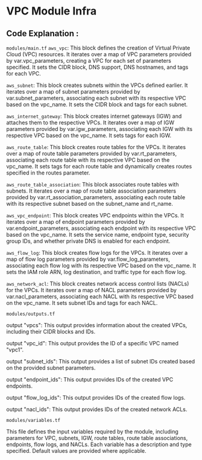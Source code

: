 # VPC Module Infra

## Code Explanation : 

`modules/main.tf`
`aws_vpc`: This block defines the creation of Virtual Private Cloud (VPC) resources. It iterates over a map of VPC parameters provided by var.vpc_parameters, creating a VPC for each set of parameters specified. It sets the CIDR block, DNS support, DNS hostnames, and tags for each VPC.

`aws_subnet`: This block creates subnets within the VPCs defined earlier. It iterates over a map of subnet parameters provided by var.subnet_parameters, associating each subnet with its respective VPC based on the vpc_name. It sets the CIDR block and tags for each subnet.

`aws_internet_gateway`: This block creates internet gateways (IGW) and attaches them to the respective VPCs. It iterates over a map of IGW parameters provided by var.igw_parameters, associating each IGW with its respective VPC based on the vpc_name. It sets tags for each IGW.

`aws_route_table`: This block creates route tables for the VPCs. It iterates over a map of route table parameters provided by var.rt_parameters, associating each route table with its respective VPC based on the vpc_name. It sets tags for each route table and dynamically creates routes specified in the routes parameter.

`aws_route_table_association`: This block associates route tables with subnets. It iterates over a map of route table association parameters provided by var.rt_association_parameters, associating each route table with its respective subnet based on the subnet_name and rt_name.

`aws_vpc_endpoint`: This block creates VPC endpoints within the VPCs. It iterates over a map of endpoint parameters provided by var.endpoint_parameters, associating each endpoint with its respective VPC based on the vpc_name. It sets the service name, endpoint type, security group IDs, and whether private DNS is enabled for each endpoint.

`aws_flow_log`: This block creates flow logs for the VPCs. It iterates over a map of flow log parameters provided by var.flow_log_parameters, associating each flow log with its respective VPC based on the vpc_name. It sets the IAM role ARN, log destination, and traffic type for each flow log.

`aws_network_acl`: This block creates network access control lists (NACLs) for the VPCs. It iterates over a map of NACL parameters provided by var.nacl_parameters, associating each NACL with its respective VPC based on the vpc_name. It sets subnet IDs and tags for each NACL.

`modules/outputs.tf`

output "vpcs": This output provides information about the created VPCs, including their CIDR blocks and IDs.

output "vpc_id": This output provides the ID of a specific VPC named "vpc1".

output "subnet_ids": This output provides a list of subnet IDs created based on the provided subnet parameters.

output "endpoint_ids": This output provides IDs of the created VPC endpoints.

output "flow_log_ids": This output provides IDs of the created flow logs.

output "nacl_ids": This output provides IDs of the created network ACLs.

`modules/variables.tf`

This file defines the input variables required by the module, including parameters for VPC, subnets, IGW, route tables, route table associations, endpoints, flow logs, and NACLs. Each variable has a description and type specified. Default values are provided where applicable.
